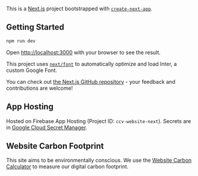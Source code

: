 This is a [Next.js](https://nextjs.org/) project bootstrapped with [`create-next-app`](https://github.com/vercel/next.js/tree/canary/packages/create-next-app).

## Getting Started

```bash
npm run dev
```

Open [http://localhost:3000](http://localhost:3000) with your browser to see the result.

This project uses [`next/font`](https://nextjs.org/docs/basic-features/font-optimization) to automatically optimize and load Inter, a custom Google Font.

You can check out [the Next.js GitHub repository](https://github.com/vercel/next.js/) - your feedback and contributions are welcome!

## App Hosting

Hosted on Firebase App Hosting (Project ID: `ccv-website-next`). Secrets are in [Google Cloud Secret Manager](https://console.cloud.google.com/security/secret-manager).

## Website Carbon Footprint
This site aims to be environmentally conscious. We use the [Website Carbon Calculator](https://www.websitecarbon.com/) to measure our digital carbon footprint.
